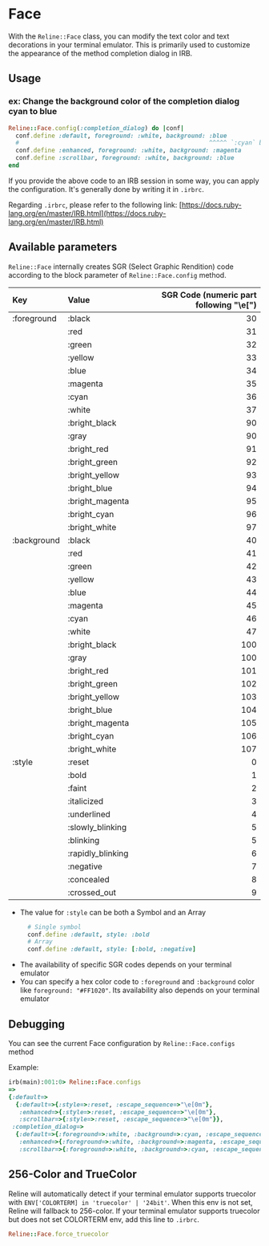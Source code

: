 # Face

With the `Reline::Face` class, you can modify the text color and text decorations in your terminal emulator.
This is primarily used to customize the appearance of the method completion dialog in IRB.

## Usage

### ex: Change the background color of the completion dialog cyan to blue

```ruby
Reline::Face.config(:completion_dialog) do |conf|
  conf.define :default, foreground: :white, background: :blue
  #                                                     ^^^^^ `:cyan` by default
  conf.define :enhanced, foreground: :white, background: :magenta
  conf.define :scrollbar, foreground: :white, background: :blue
end
```

If you provide the above code to an IRB session in some way, you can apply the configuration.
It's generally done by writing it in `.irbrc`.

Regarding `.irbrc`, please refer to the following link: [https://docs.ruby-lang.org/en/master/IRB.html](https://docs.ruby-lang.org/en/master/IRB.html)

## Available parameters

`Reline::Face` internally creates SGR (Select Graphic Rendition) code according to the block parameter of `Reline::Face.config` method.

| Key         | Value             | SGR Code (numeric part following "\e[")|
|:------------|:------------------|-----:|
| :foreground | :black            | 30   |
|             | :red              | 31   |
|             | :green            | 32   |
|             | :yellow           | 33   |
|             | :blue             | 34   |
|             | :magenta          | 35   |
|             | :cyan             | 36   |
|             | :white            | 37   |
|             | :bright_black     | 90   |
|             | :gray             | 90   |
|             | :bright_red       | 91   |
|             | :bright_green     | 92   |
|             | :bright_yellow    | 93   |
|             | :bright_blue      | 94   |
|             | :bright_magenta   | 95   |
|             | :bright_cyan      | 96   |
|             | :bright_white     | 97   |
| :background | :black            | 40   |
|             | :red              | 41   |
|             | :green            | 42   |
|             | :yellow           | 43   |
|             | :blue             | 44   |
|             | :magenta          | 45   |
|             | :cyan             | 46   |
|             | :white            | 47   |
|             | :bright_black     | 100  |
|             | :gray             | 100  |
|             | :bright_red       | 101  |
|             | :bright_green     | 102  |
|             | :bright_yellow    | 103  |
|             | :bright_blue      | 104  |
|             | :bright_magenta   | 105  |
|             | :bright_cyan      | 106  |
|             | :bright_white     | 107  |
| :style      | :reset            | 0    |
|             | :bold             | 1    |
|             | :faint            | 2    |
|             | :italicized       | 3    |
|             | :underlined       | 4    |
|             | :slowly_blinking  | 5    |
|             | :blinking         | 5    |
|             | :rapidly_blinking | 6    |
|             | :negative         | 7    |
|             | :concealed        | 8    |
|             | :crossed_out      | 9    |

- The value for `:style` can be both a Symbol and an Array
    ```ruby
      # Single symbol
      conf.define :default, style: :bold
      # Array
      conf.define :default, style: [:bold, :negative]
    ```
- The availability of specific SGR codes depends on your terminal emulator
- You can specify a hex color code to `:foreground` and `:background` color like `foreground: "#FF1020"`. Its availability also depends on your terminal emulator

## Debugging

You can see the current Face configuration by `Reline::Face.configs` method

Example:

```ruby
irb(main):001:0> Reline::Face.configs
=>
{:default=>
  {:default=>{:style=>:reset, :escape_sequence=>"\e[0m"},
   :enhanced=>{:style=>:reset, :escape_sequence=>"\e[0m"},
   :scrollbar=>{:style=>:reset, :escape_sequence=>"\e[0m"}},
 :completion_dialog=>
  {:default=>{:foreground=>:white, :background=>:cyan, :escape_sequence=>"\e[0m\e[37;46m"},
   :enhanced=>{:foreground=>:white, :background=>:magenta, :escape_sequence=>"\e[0m\e[37;45m"},
   :scrollbar=>{:foreground=>:white, :background=>:cyan, :escape_sequence=>"\e[0m\e[37;46m"}}}
```

## 256-Color and TrueColor

Reline will automatically detect if your terminal emulator supports truecolor with `ENV['COLORTERM] in 'truecolor' | '24bit'`. When this env is not set, Reline will fallback to 256-color.
If your terminal emulator supports truecolor but does not set COLORTERM env, add this line to `.irbrc`.
```ruby
Reline::Face.force_truecolor
```
